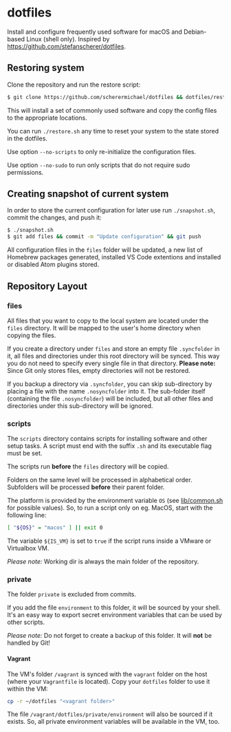 # dotfiles

Install and configure frequently used software for macOS and Debian-based Linux (shell only). Inspired by https://github.com/stefanscherer/dotfiles.

## Restoring system

Clone the repository and run the restore script:

```sh
$ git clone https://github.com/scherermichael/dotfiles && dotfiles/restore.sh
```

This will install a set of commonly used software and copy the config files to the appropriate locations.

You can run `./restore.sh` any time to reset your system to the state stored in the dotfiles.

Use option `--no-scripts` to only re-initialize the configuration files.

Use option `--no-sudo` to run only scripts that do not require sudo permissions.

## Creating snapshot of current system

In order to store the current configuration for later use run `./snapshot.sh`, commit the changes, and push it:

  ```sh
  $ ./snapshot.sh
  $ git add files && commit -m "Update configuration" && git push
  ```

All configuration files in the `files` folder will be updated, a new list of Homebrew packages generated, installed VS Code extentions and installed or disabled Atom plugins stored.

## Repository Layout

### files

All files that you want to copy to the local system are located under the `files` directory. It will be mapped to the user's home directory when copying the files.

If you create a directory under `files` and store an empty file `.syncfolder` in it, all files and directories under this root directory will be synced. This way you do not need to specify every single file in that directory. **Please note:** Since Git only stores files, empty directories will not be restored.

If you backup a directory via `.syncfolder`, you can skip sub-directory by placing a file with the name `.nosyncfolder` into it. The sub-folder itself (containing the file `.nosyncfolder`) will be included, but all other files and directories under this sub-directory will be ignored.

### scripts

The `scripts` directory contains scripts for installing software and other setup tasks. A script must end with the suffix `.sh` and its executable flag must be set.

The scripts run **before** the `files` directory will be copied.

Folders on the same level will be processed in alphabetical order. Subfolders will be processed **before** their parent folder.

The platform is provided by the environment variable `OS` (see [lib/common.sh](lib/common.sh) for possible values). So, to run a script only on eg. MacOS, start with the following line:

```sh
[ "${OS}" = "macos" ] || exit 0
```

The variable `${IS_VM}` is set to `true` if the script runs inside a VMware or Virtualbox VM.

*Please note:* Working dir is always the main folder of the repository.

### private

The folder `private` is excluded from commits.

If you add the file `environment` to this folder, it will be sourced by your shell. It's an easy way to export secret environment variables that can be used by other scripts.  

*Please note:* Do not forget to create a backup of this folder. It will **not** be handled by Git!

#### Vagrant

The VM's folder `/vagrant` is synced with the `vagrant` folder on the host (where your `Vagrantfile` is located). Copy your `dotfiles` folder to use it within the VM:

```sh
cp -r ~/dotfiles "<vagrant folder>"
```

The file `/vagrant/dotfiles/private/environment` will also be sourced if it exists. So, all private environment variables will be available in the VM, too.
